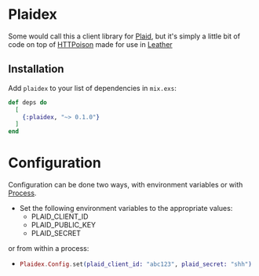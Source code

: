 # Plaidex

Some would call this a client library for [Plaid](https://plaid.com), but
it's simply a little bit of code on top of [HTTPoison](https://github.com/edgurgel/httpoison) 
made for use in [Leather](https://leatherapp.com)

## Installation

Add `plaidex` to your list of dependencies in `mix.exs`:

```elixir
def deps do
  [
    {:plaidex, "~> 0.1.0"}
  ]
end
```

# Configuration

Configuration can be done two ways, with environment variables or with [Process](https://hexdocs.pm/elixir/Process.html).

- Set the following environment variables to the appropriate values:
  - PLAID_CLIENT_ID
  - PLAID_PUBLIC_KEY
  - PLAID_SECRET
  
or from within a process:

- ```elixir
  Plaidex.Config.set(plaid_client_id: "abc123", plaid_secret: "shh")
```
